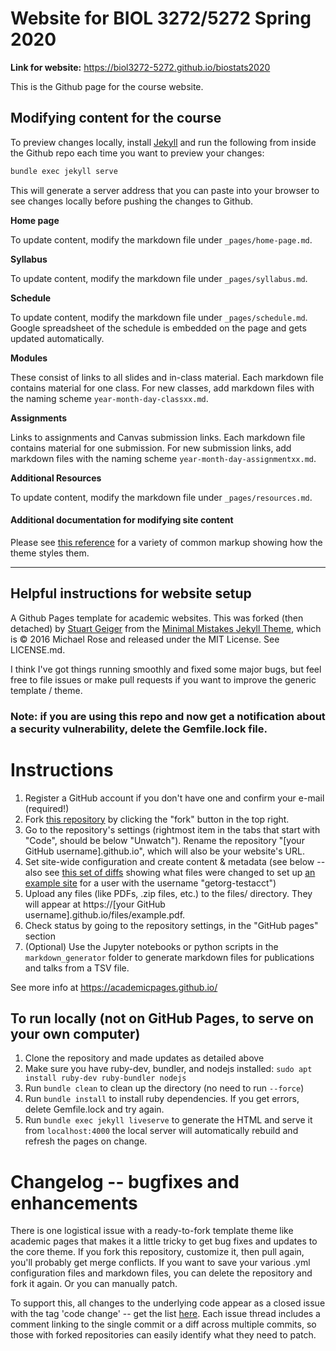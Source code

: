# Website for BIOL 3272/5272 Spring 2020

**Link for website:** https://biol3272-5272.github.io/biostats2020

This is the Github page for the course website.

## Modifying content for the course

To preview changes locally, install [Jekyll](https://jekyllrb.com/docs/installation/) and run the following from inside the Github repo each time you want to preview your changes:

```bash
bundle exec jekyll serve
```

This will generate a server address that you can paste into your browser to see changes locally before pushing the changes to Github.

**Home page**

To update content, modify the markdown file under `_pages/home-page.md`.

**Syllabus**

To update content, modify the markdown file under `_pages/syllabus.md`.

**Schedule**

To update content, modify the markdown file under `_pages/schedule.md`. Google spreadsheet of the schedule is embedded on the page and gets updated automatically.

**Modules**

These consist of links to all slides and in-class material. Each markdown file contains material for one class. For new classes, add markdown files with the naming scheme `year-month-day-classxx.md`.

**Assignments**

Links to assignments and Canvas submission links. Each markdown file contains material for one submission. For new submission links, add markdown files with the naming scheme `year-month-day-assignmentxx.md`.

**Additional Resources**

To update content, modify the markdown file under `_pages/resources.md`.

#### Additional documentation for modifying site content

Please see [this reference](https://github.com/academicpages/academicpages.github.io/blob/master/_pages/archive-layout-with-content.md) for a variety of common markup showing how the theme styles them.

---

## Helpful instructions for website setup

A Github Pages template for academic websites. This was forked (then detached) by [Stuart Geiger](https://github.com/staeiou) from the [Minimal Mistakes Jekyll Theme](https://mmistakes.github.io/minimal-mistakes/), which is © 2016 Michael Rose and released under the MIT License. See LICENSE.md.

I think I've got things running smoothly and fixed some major bugs, but feel free to file issues or make pull requests if you want to improve the generic template / theme.

### Note: if you are using this repo and now get a notification about a security vulnerability, delete the Gemfile.lock file.

# Instructions

1. Register a GitHub account if you don't have one and confirm your e-mail (required!)
1. Fork [this repository](https://github.com/academicpages/academicpages.github.io) by clicking the "fork" button in the top right.
1. Go to the repository's settings (rightmost item in the tabs that start with "Code", should be below "Unwatch"). Rename the repository "[your GitHub username].github.io", which will also be your website's URL.
1. Set site-wide configuration and create content & metadata (see below -- also see [this set of diffs](http://archive.is/3TPas) showing what files were changed to set up [an example site](https://getorg-testacct.github.io) for a user with the username "getorg-testacct")
1. Upload any files (like PDFs, .zip files, etc.) to the files/ directory. They will appear at https://[your GitHub username].github.io/files/example.pdf.
1. Check status by going to the repository settings, in the "GitHub pages" section
1. (Optional) Use the Jupyter notebooks or python scripts in the `markdown_generator` folder to generate markdown files for publications and talks from a TSV file.

See more info at https://academicpages.github.io/

## To run locally (not on GitHub Pages, to serve on your own computer)

1. Clone the repository and made updates as detailed above
1. Make sure you have ruby-dev, bundler, and nodejs installed: `sudo apt install ruby-dev ruby-bundler nodejs`
1. Run `bundle clean` to clean up the directory (no need to run `--force`)
1. Run `bundle install` to install ruby dependencies. If you get errors, delete Gemfile.lock and try again.
1. Run `bundle exec jekyll liveserve` to generate the HTML and serve it from `localhost:4000` the local server will automatically rebuild and refresh the pages on change.

# Changelog -- bugfixes and enhancements

There is one logistical issue with a ready-to-fork template theme like academic pages that makes it a little tricky to get bug fixes and updates to the core theme. If you fork this repository, customize it, then pull again, you'll probably get merge conflicts. If you want to save your various .yml configuration files and markdown files, you can delete the repository and fork it again. Or you can manually patch.

To support this, all changes to the underlying code appear as a closed issue with the tag 'code change' -- get the list [here](https://github.com/academicpages/academicpages.github.io/issues?q=is%3Aclosed%20is%3Aissue%20label%3A%22code%20change%22%20). Each issue thread includes a comment linking to the single commit or a diff across multiple commits, so those with forked repositories can easily identify what they need to patch.

